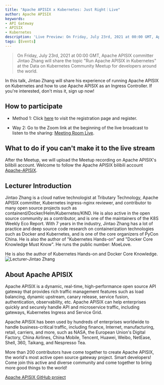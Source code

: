 ```yaml
---
title: "Apache APISIX x Kubernetes: Just Right｜Live"
author: Apache APISIX
keywords:
- API Gateway
- APISIX
- Kubernetes
description: 'Live Preview: On Friday, July 23rd, 2021 at 00:00 GMT, Apache APISIX committer Jintao Zhang will present "Run Apache APISIX in Kubernetes" at the Data on Kubernetes Community Meetup for global developers. The topic will be "Run Apache APISIX in Kubernetes".'
tags: [Events]
---
```


> On Friday, July 23rd, 2021 at 00:00 GMT, Apache APISIX committer Jintao Zhang will share the topic "Run Apache APISIX in Kubernetes" at the Data on Kubernetes Community Meetup for developers around the world.

<!--truncate-->

In this talk, Jintao Zhang will share his experience of running Apache APISIX on Kubernetes and how to use Apache APISIX as an Ingress Controller. If you're interested, don't miss it, sign up now!

## How to participate

- Method 1: Click [here](https://www.meetup.com/Data-on-Kubernetes-community/events/278922486/) to visit the registration page and register.

- Way 2: Go to the Zoom link at the beginning of the live broadcast to listen to the sharing: [Meeting Room Live](https://zoom.us/webinar/tJYofuChrzktGtI3wr8SZHACRnNkxr5cWgny).

## What to do if you can't make it to the live stream

After the Meetup, we will upload the Meetup recording on Apache APISIX's bilibili account. Welcome to follow the Apache APISIX bilibili account [Apache-APISIX](https://space.bilibili.com/551921247).

## Lecturer Introduction

Jintao Zhang is a cloud native technologist at Tributary Technology, Apache APISIX committer, Kubernetes ingress-nginx reviewer, and contributor to many open source projects such as containerd/Docker/Helm/Kubernetes/KIND. He is also active in the open source community as a contributor, and is one of the maintainers of the K8S Weekly Eco Report.
With 7 years in the industry, Jintao Zhang has a lot of practice and deep source code research on containerization technologies such as Docker and Kubernetes, and is one of the core organizers of PyCon China. He is also the author of "Kubernetes Hands-on" and "Docker Core Knowledge Must Know". He runs the public number: MoeLove.

He is also the author of Kubernetes Hands-on and Docker Core Knowledge.
![Lecturer-Jintao Zhang](https://static.apiseven.com/202108/1630382172445-cf20986b-c939-497e-86a4-92da7064ae97.PNG)

## About Apache APISIX

Apache APISIX is a dynamic, real-time, high-performance open source API gateway that provides rich traffic management features such as load balancing, dynamic upstream, canary release, service fusion, authentication, observability, etc. Apache APISIX can help enterprises quickly and securely handle API and microservice traffic, including gateways, Kubernetes Ingress and Service Grid.

Apache APISIX has been used by hundreds of enterprises worldwide to handle business-critical traffic, including finance, Internet, manufacturing, retail, carriers, and more, such as NASA, the European Union's Digital Factory, China Airlines, China Mobile, Tencent, Huawei, Weibo, NetEase, Shell, 360, Taikang, and Nespresso Tea.

More than 200 contributors have come together to create Apache APISIX, the world's most active open source gateway project. Smart developers! Come join this active and diverse community and come together to bring more good things to the world!

[Apache APISIX GitHub project](https://github.com/apache/apisix)
